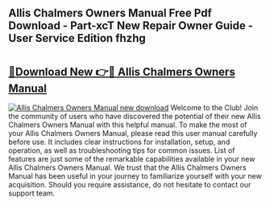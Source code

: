 ## Allis Chalmers Owners Manual Free Pdf Download - Part-xcT New Repair Owner Guide - User Service Edition fhzhg

# <h2><a href="http://bc95932.oget.top/?id=Allis+Chalmers+Owners+Manual">🔗Download New 👉🔴 Allis Chalmers Owners Manual</a></h2>

[![Allis Chalmers Owners Manual new download](https://i.imgur.com/5g1atiW.png)](http://bc95932.oget.top/?id=Allis+Chalmers+Owners+Manual)
Welcome to the Club! Join the community of users who have discovered the potential of their new Allis Chalmers Owners Manual with this helpful manual. To make the most of your Allis Chalmers Owners Manual, please read this user manual carefully before use. It includes clear instructions for installation, setup, and operation, as well as troubleshooting tips for common issues. List of features are just some of the remarkable capabilities available in your new Allis Chalmers Owners Manual. We trust that the Allis Chalmers Owners Manual has been useful in your journey to familiarize yourself with your new acquisition. Should you require assistance, do not hesitate to contact our support team.
